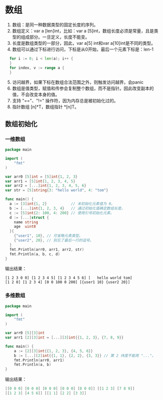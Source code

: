 # 数组
1. 数组：是同一种数据类型的固定长度的序列。
2. 数组定义：var a [len]int，比如：var a [5]int，数组长度必须是常量，且是类型的组成部分。一旦定义，长度不能变。
3. 长度是数组类型的一部分，因此，var a[5] int和var a[10]int是不同的类型。
4. 数组可以通过下标进行访问，下标是从0开始，最后一个元素下标是：len-1
```go
  for i := 0; i < len(a); i++ {
  }
  for index, v := range a {
  }
```
5. 访问越界，如果下标在数组合法范围之外，则触发访问越界，会panic
6. 数组是值类型，赋值和传参会复制整个数组，而不是指针。因此改变副本的值，不会改变本身的值。
7. 支持 "=="、"!=" 操作符，因为内存总是被初始化过的。
8. 指针数组 [n]*T，数组指针 *[n]T。

## 数组初始化

### 一维数组
```go
package main

import (
    "fmt"
)

var arr0 [5]int = [5]int{1, 2, 3}
var arr1 = [5]int{1, 2, 3, 4, 5}
var arr2 = [...]int{1, 2, 3, 4, 5, 6}
var str = [5]string{3: "hello world", 4: "tom"}

func main() {
  a := [3]int{1, 2}           // 未初始化元素值为 0。
  b := [...]int{1, 2, 3, 4}   // 通过初始化值确定数组长度。
  c := [5]int{2: 100, 4: 200} // 使用引号初始化元素。
  d := [...]struct {
    name string
    age  uint8
  }{
    {"user1", 10}, // 可省略元素类型。
    {"user2", 20}, // 别忘了最后一行的逗号。
  }
  fmt.Println(arr0, arr1, arr2, str)
  fmt.Println(a, b, c, d)
}
```
输出结果：
```
[1 2 3 0 0] [1 2 3 4 5] [1 2 3 4 5 6] [   hello world tom]
[1 2 0] [1 2 3 4] [0 0 100 0 200] [{user1 10} {user2 20}]
```

### 多维数组

```go 
package main

import (
    "fmt"
)

var arr0 [5][3]int
var arr1 [2][3]int = [...][3]int{{1, 2, 3}, {7, 8, 9}}

func main() {
    a := [2][3]int{{1, 2, 3}, {4, 5, 6}}
    b := [...][2]int{{1, 1}, {2, 2}, {3, 3}} // 第 2 纬度不能用 "..."。
    fmt.Println(arr0, arr1)
    fmt.Println(a, b)
}
```
输出结果：
```go
[[0 0 0] [0 0 0] [0 0 0] [0 0 0] [0 0 0]] [[1 2 3] [7 8 9]]
[[1 2 3] [4 5 6]] [[1 1] [2 2] [3 3]]
```

